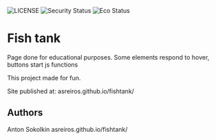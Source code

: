 ![LICENSE](https://img.shields.io/badge/license-MIT-blue.svg?style=flat-square)
![Security Status](https://img.shields.io/security-headers?label=Security&url=https%3A%2F%2Fgithub.com&style=flat-square)
![Eco Status](https://img.shields.io/badge/ECO-Friendly-green.svg)

# Fish tank

Page done for educational purposes. Some elements respond to hover, buttons start js functions

This project made for fun. 

Site published at: asreiros.github.io/fishtank/


## Authors

Anton Sokolkin asreiros.github.io/fishtank/